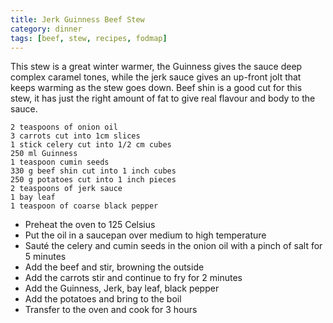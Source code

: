 ```yaml
---
title: Jerk Guinness Beef Stew
category: dinner
tags: [beef, stew, recipes, fodmap]
---
```


This stew is a great winter warmer, the Guinness gives the sauce deep complex caramel tones, while the jerk sauce gives an up-front jolt that keeps warming as the stew goes down. Beef shin is a good cut for this stew, it has just the right amount of fat to give real flavour and body to the sauce. 

	2 teaspoons of onion oil
	3 carrots cut into 1cm slices
	1 stick celery cut into 1/2 cm cubes
	250 ml Guinness
	1 teaspoon cumin seeds
	330 g beef shin cut into 1 inch cubes
	250 g potatoes cut into 1 inch pieces
	2 teaspoons of jerk sauce
	1 bay leaf
	1 teaspoon of coarse black pepper
	

* Preheat the oven to 125 Celsius
* Put the oil in a saucepan over medium to high temperature
* Sauté the celery and cumin seeds in the onion oil with a pinch of salt for 5 minutes
* Add the beef and stir, browning the outside
* Add the carrots stir and continue to fry for 2 minutes
* Add the Guinness, Jerk, bay leaf, black pepper
* Add the potatoes and bring to the boil
* Transfer to the oven and cook for 3 hours
